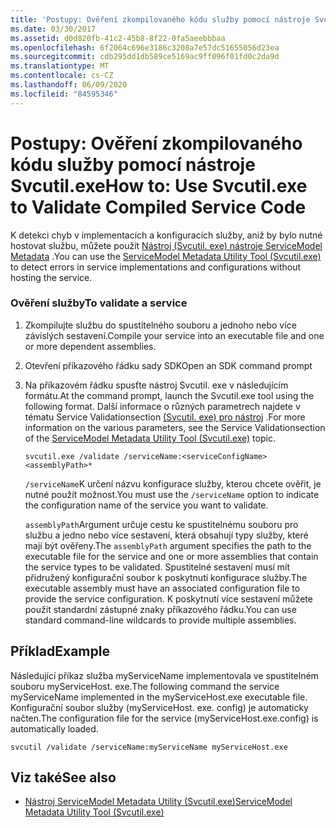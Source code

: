 ```yaml
---
title: 'Postupy: Ověření zkompilovaného kódu služby pomocí nástroje Svcutil.exe'
ms.date: 03/30/2017
ms.assetid: d0d820fb-41c2-45b8-8f22-0fa5aeebbbaa
ms.openlocfilehash: 6f2064c696e3186c3208a7e57dc51655056d23ea
ms.sourcegitcommit: cdb295dd1db589ce5169ac9ff096f01fd0c2da9d
ms.translationtype: MT
ms.contentlocale: cs-CZ
ms.lasthandoff: 06/09/2020
ms.locfileid: "84595346"
---
```

# <a name="how-to-use-svcutilexe-to-validate-compiled-service-code"></a><span data-ttu-id="c4757-102">Postupy: Ověření zkompilovaného kódu služby pomocí nástroje Svcutil.exe</span><span class="sxs-lookup"><span data-stu-id="c4757-102">How to: Use Svcutil.exe to Validate Compiled Service Code</span></span>
<span data-ttu-id="c4757-103">K detekci chyb v implementacích a konfiguracích služby, aniž by bylo nutné hostovat službu, můžete použít [Nástroj (Svcutil. exe) nástroje ServiceModel Metadata](../servicemodel-metadata-utility-tool-svcutil-exe.md) .</span><span class="sxs-lookup"><span data-stu-id="c4757-103">You can use the [ServiceModel Metadata Utility Tool (Svcutil.exe)](../servicemodel-metadata-utility-tool-svcutil-exe.md) to detect errors in service implementations and configurations without hosting the service.</span></span>  
  
### <a name="to-validate-a-service"></a><span data-ttu-id="c4757-104">Ověření služby</span><span class="sxs-lookup"><span data-stu-id="c4757-104">To validate a service</span></span>  
  
1. <span data-ttu-id="c4757-105">Zkompilujte službu do spustitelného souboru a jednoho nebo více závislých sestavení.</span><span class="sxs-lookup"><span data-stu-id="c4757-105">Compile your service into an executable file and one or more dependent assemblies.</span></span>  
  
2. <span data-ttu-id="c4757-106">Otevření příkazového řádku sady SDK</span><span class="sxs-lookup"><span data-stu-id="c4757-106">Open an SDK command prompt</span></span>  
  
3. <span data-ttu-id="c4757-107">Na příkazovém řádku spusťte nástroj Svcutil. exe v následujícím formátu.</span><span class="sxs-lookup"><span data-stu-id="c4757-107">At the command prompt, launch the Svcutil.exe tool using the following format.</span></span> <span data-ttu-id="c4757-108">Další informace o různých parametrech najdete v tématu Service Validationsection [(Svcutil. exe) pro nástroj](../servicemodel-metadata-utility-tool-svcutil-exe.md) .</span><span class="sxs-lookup"><span data-stu-id="c4757-108">For more information on the various parameters, see the Service Validationsection of the [ServiceModel Metadata Utility Tool (Svcutil.exe)](../servicemodel-metadata-utility-tool-svcutil-exe.md) topic.</span></span>  
  
    ```console
    svcutil.exe /validate /serviceName:<serviceConfigName>  <assemblyPath>*  
    ```  
  
     <span data-ttu-id="c4757-109">`/serviceName`K určení názvu konfigurace služby, kterou chcete ověřit, je nutné použít možnost.</span><span class="sxs-lookup"><span data-stu-id="c4757-109">You must use the `/serviceName` option to indicate the configuration name of the service you want to validate.</span></span>  
  
     <span data-ttu-id="c4757-110">`assemblyPath`Argument určuje cestu ke spustitelnému souboru pro službu a jedno nebo více sestavení, která obsahují typy služby, které mají být ověřeny.</span><span class="sxs-lookup"><span data-stu-id="c4757-110">The `assemblyPath` argument specifies the path to the executable file for the service and one or more assemblies that contain the service types to be validated.</span></span> <span data-ttu-id="c4757-111">Spustitelné sestavení musí mít přidružený konfigurační soubor k poskytnutí konfigurace služby.</span><span class="sxs-lookup"><span data-stu-id="c4757-111">The executable assembly must have an associated configuration file to provide the service configuration.</span></span> <span data-ttu-id="c4757-112">K poskytnutí více sestavení můžete použít standardní zástupné znaky příkazového řádku.</span><span class="sxs-lookup"><span data-stu-id="c4757-112">You can use standard command-line wildcards to provide multiple assemblies.</span></span>  
  
## <a name="example"></a><span data-ttu-id="c4757-113">Příklad</span><span class="sxs-lookup"><span data-stu-id="c4757-113">Example</span></span>  
 <span data-ttu-id="c4757-114">Následující příkaz služba myServiceName implementovala ve spustitelném souboru myServiceHost. exe.</span><span class="sxs-lookup"><span data-stu-id="c4757-114">The following command the service myServiceName implemented in the myServiceHost.exe executable file.</span></span>  <span data-ttu-id="c4757-115">Konfigurační soubor služby (myServiceHost. exe. config) je automaticky načten.</span><span class="sxs-lookup"><span data-stu-id="c4757-115">The configuration file for the service (myServiceHost.exe.config) is automatically loaded.</span></span>  
  
```console  
svcutil /validate /serviceName:myServiceName myServiceHost.exe  
```  
  
## <a name="see-also"></a><span data-ttu-id="c4757-116">Viz také</span><span class="sxs-lookup"><span data-stu-id="c4757-116">See also</span></span>

- [<span data-ttu-id="c4757-117">Nástroj ServiceModel Metadata Utility (Svcutil.exe)</span><span class="sxs-lookup"><span data-stu-id="c4757-117">ServiceModel Metadata Utility Tool (Svcutil.exe)</span></span>](../servicemodel-metadata-utility-tool-svcutil-exe.md)
